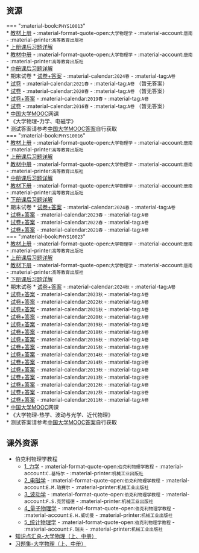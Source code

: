 ## 资源  
=== ":material-book:`PHYS10013`"  
    * [教材上册](https://api.hanximeng.com/lanzou/?url=https://cqu-openlib.lanzout.com/i3INQ23c627i&type=down) - :material-format-quote-open:`大学物理学` - :material-account:`唐南` - :material-printer:`高等教育出版社`  
        * [上册课后习题详解](https://api.hanximeng.com/lanzou/?url=https://cqu-openlib.lanzout.com/icOmL23c5f1e&type=down)  
    * [教材中册](https://api.hanximeng.com/lanzou/?url=https://cqu-openlib.lanzout.com/ifl4X23c6bni&type=down) - :material-format-quote-open:`大学物理学` - :material-account:`唐南` - :material-printer:`高等教育出版社`  
        * [中册课后习题详解](https://api.hanximeng.com/lanzou/?url=https://cqu-openlib.lanzout.com/ii5Pq23c5xhi&type=down)  
    * 期末试卷
        * [试卷+答案](https://api.hanximeng.com/lanzou/?url=https://cqu-openlib.lanzout.com/iHxsF23c8bli&type=down) - :material-calendar:`2024春` - :material-tag:`A卷`  
        * [试卷](https://api.hanximeng.com/lanzou/?url=https://cqu-openlib.lanzout.com/ijLj123c8bgd&type=down) - :material-calendar:`2021春` - :material-tag:`A卷` （暂无答案）  
        * [试卷](https://api.hanximeng.com/lanzou/?url=https://cqu-openlib.lanzout.com/iqnlR23c8bcj&type=down) - :material-calendar:`2020春` - :material-tag:`A卷` （暂无答案）  
        * [试卷+答案](https://api.hanximeng.com/lanzou/?url=https://cqu-openlib.lanzout.com/i6iG123c8b9g&type=down) - :material-calendar:`2019春` - :material-tag:`A卷`  
        * [试卷](https://api.hanximeng.com/lanzou/?url=https://cqu-openlib.lanzout.com/iyr0S23c8b4b&type=down) - :material-calendar:`2016春` - :material-tag:`A卷` （暂无答案）  
    * [中国大学MOOC](https://www.icourse163.org/)网课  
        * 《大学物理-力学、电磁学》  
            * 测试答案请参考[中国大学MOOC答案](../skill/推荐使用的网站等/中国大学MOOC答案.md)自行获取  
=== ":material-book:`PHYS10016`"  
    * [教材上册](https://api.hanximeng.com/lanzou/?url=https://cqu-openlib.lanzout.com/i3INQ23c627i&type=down) - :material-format-quote-open:`大学物理学` - :material-account:`唐南` - :material-printer:`高等教育出版社`  
        * [上册课后习题详解](https://api.hanximeng.com/lanzou/?url=https://cqu-openlib.lanzout.com/icOmL23c5f1e&type=down)  
    * [教材中册](https://api.hanximeng.com/lanzou/?url=https://cqu-openlib.lanzout.com/ifl4X23c6bni&type=down) - :material-format-quote-open:`大学物理学` - :material-account:`唐南` - :material-printer:`高等教育出版社`  
        * [中册课后习题详解](https://api.hanximeng.com/lanzou/?url=https://cqu-openlib.lanzout.com/ii5Pq23c5xhi&type=down)  
    * [教材下册](https://api.hanximeng.com/lanzou/?url=https://cqu-openlib.lanzout.com/ilpy523c68qd&type=down) - :material-format-quote-open:`大学物理学` - :material-account:`唐南` - :material-printer:`高等教育出版社`  
        * [下册课后习题详解](https://api.hanximeng.com/lanzou/?url=https://cqu-openlib.lanzout.com/iRlmy23c5s7i&type=down)  
    * 期末试卷
        * [试卷+答案](https://api.hanximeng.com/lanzou/?url=https://cqu-openlib.lanzout.com/i9lMe22kr73c&type=down) - :material-calendar:`2024春` - :material-tag:`A卷`  
        * [试卷+答案](https://api.hanximeng.com/lanzou/?url=https://cqu-openlib.lanzout.com/iplN523c8bwj&type=down) - :material-calendar:`2023春` - :material-tag:`A卷`  
        * [试卷+答案](https://api.hanximeng.com/lanzou/?url=https://cqu-openlib.lanzout.com/i7po523c8bre&type=down) - :material-calendar:`2022春` - :material-tag:`A卷`  
        * [试卷+答案](https://api.hanximeng.com/lanzou/?url=https://cqu-openlib.lanzout.com/iei8g23c8bpc&type=down) - :material-calendar:`2021春` - :material-tag:`A卷`  
=== ":material-book:`PHYS10023`"  
    * [教材上册](https://api.hanximeng.com/lanzou/?url=https://cqu-openlib.lanzout.com/i3INQ23c627i&type=down) - :material-format-quote-open:`大学物理学` - :material-account:`唐南` - :material-printer:`高等教育出版社`  
        * [上册课后习题详解](https://api.hanximeng.com/lanzou/?url=https://cqu-openlib.lanzout.com/icOmL23c5f1e&type=down)  
    * [教材下册](https://api.hanximeng.com/lanzou/?url=https://cqu-openlib.lanzout.com/ilpy523c68qd&type=down) - :material-format-quote-open:`大学物理学` - :material-account:`唐南` - :material-printer:`高等教育出版社`  
        * [下册课后习题详解](https://api.hanximeng.com/lanzou/?url=https://cqu-openlib.lanzout.com/iRlmy23c5s7i&type=down)  
    * 期末试卷
        * [试卷+答案](https://api.hanximeng.com/lanzou/?url=https://cqu-openlib.lanzout.com/iDE4M2l40xab&type=down) - :material-calendar:`2024秋` - :material-tag:`A卷`  
        * [试卷+答案](https://api.hanximeng.com/lanzou/?url=https://cqu-openlib.lanzout.com/iDd912i5bcuj&type=down) - :material-calendar:`2023秋` - :material-tag:`A卷`  
        * [试卷+答案](https://api.hanximeng.com/lanzou/?url=https://cqu-openlib.lanzout.com/iu7UL23c8cbe&type=down) - :material-calendar:`2022秋` - :material-tag:`A卷`  
        * [试卷+答案](https://api.hanximeng.com/lanzou/?url=https://cqu-openlib.lanzout.com/iF8sO2g38oyd&type=down) - :material-calendar:`2021秋` - :material-tag:`A卷`  
        * [试卷+答案](https://api.hanximeng.com/lanzou/?url=https://cqu-openlib.lanzout.com/iLa9f23c8c6j&type=down) - :material-calendar:`2020秋` - :material-tag:`A卷`  
        * [试卷+答案](https://api.hanximeng.com/lanzou/?url=https://cqu-openlib.lanzout.com/iAIud2g38org&type=down) - :material-calendar:`2019秋` - :material-tag:`A卷`  
        * [试卷+答案](https://api.hanximeng.com/lanzou/?url=https://cqu-openlib.lanzout.com/iYRT92g38oih&type=down) - :material-calendar:`2018秋` - :material-tag:`A卷`  
        * [试卷+答案](https://api.hanximeng.com/lanzou/?url=https://cqu-openlib.lanzout.com/idI6M2g38oba&type=down) - :material-calendar:`2016秋` - :material-tag:`A卷`  
        * [试卷+答案](https://api.hanximeng.com/lanzou/?url=https://cqu-openlib.lanzout.com/iEcqK2g38o2b&type=down) - :material-calendar:`2015秋` - :material-tag:`A卷`  
        * [试卷+答案](https://api.hanximeng.com/lanzou/?url=https://cqu-openlib.lanzout.com/iK5xh2g38noh&type=down) - :material-calendar:`2014秋` - :material-tag:`A卷`  
        * [试卷+答案](https://api.hanximeng.com/lanzou/?url=https://cqu-openlib.lanzout.com/iBMok2g38nwf&type=down) - :material-calendar:`2014秋` - :material-tag:`B卷`  
        * [试卷+答案](https://api.hanximeng.com/lanzou/?url=https://cqu-openlib.lanzout.com/iv1RZ2g38nad&type=down) - :material-calendar:`2013秋` - :material-tag:`A卷`  
        * [试卷+答案](https://api.hanximeng.com/lanzou/?url=https://cqu-openlib.lanzout.com/iV61k2g38nkd&type=down) - :material-calendar:`2013秋` - :material-tag:`B卷`  
        * [试卷+答案](https://api.hanximeng.com/lanzou/?url=https://cqu-openlib.lanzout.com/ikNc02g38mxa&type=down) - :material-calendar:`2012秋` - :material-tag:`A卷`  
        * [试卷+答案](https://api.hanximeng.com/lanzou/?url=https://cqu-openlib.lanzout.com/iVMRR2g38n6j&type=down) - :material-calendar:`2012秋` - :material-tag:`B卷`  
        * [试卷+答案](https://api.hanximeng.com/lanzou/?url=https://cqu-openlib.lanzout.com/iuXu82g38mqd&type=down) - :material-calendar:`2011秋` - :material-tag:`A卷`  
    * [中国大学MOOC](https://www.icourse163.org/)网课  
        * 《大学物理-热学、波动与光学、近代物理》  
            * 测试答案请参考[中国大学MOOC答案](../skill/推荐使用的网站等/中国大学MOOC答案.md)自行获取  

## 课外资源  
- 伯克利物理学教程  
    - [1_力学](https://api.hanximeng.com/lanzou/?url=https://cqu-openlib.lanzout.com/ibr4523c7jqf&type=down) - :material-format-quote-open:`伯克利物理学教程` - :material-account:`C.基特尔` - :material-printer:`机械工业出版社`  
    - [2_电磁学](https://api.hanximeng.com/lanzou/?url=https://cqu-openlib.lanzout.com/i4AW823c7plg&type=down) - :material-format-quote-open:`伯克利物理学教程` - :material-account:`E.M.珀赛尔` - :material-printer:`机械工业出版社`  
    - [3_波动学](https://api.hanximeng.com/lanzou/?url=https://cqu-openlib.lanzout.com/iHSkL23c7tti&type=down) - :material-format-quote-open:`伯克利物理学教程` - :material-account:`F.S.克劳福德` - :material-printer:`机械工业出版社`  
    - [4_量子物理学](https://api.hanximeng.com/lanzou/?url=https://cqu-openlib.lanzout.com/iagN023c7zoj&type=down) - :material-format-quote-open:`伯克利物理学教程` - :material-account:`E.H.威切曼` - :material-printer:`机械工业出版社`  
    - [5_统计物理学](https://api.hanximeng.com/lanzou/?url=https://cqu-openlib.lanzout.com/i46CF23c81wj&type=down) - :material-format-quote-open:`伯克利物理学教程` - :material-account:`F.瑞夫` - :material-printer:`机械工业出版社`  
- [知识点汇总-大学物理（上、中册）](https://api.hanximeng.com/lanzou/?url=https://cqu-openlib.lanzout.com/ihDCN23c9d5a&type=down)
- [习题集-大学物理（上、中册）](https://api.hanximeng.com/lanzou/?url=https://cqu-openlib.lanzout.com/i87kA23c96ra&type=down)